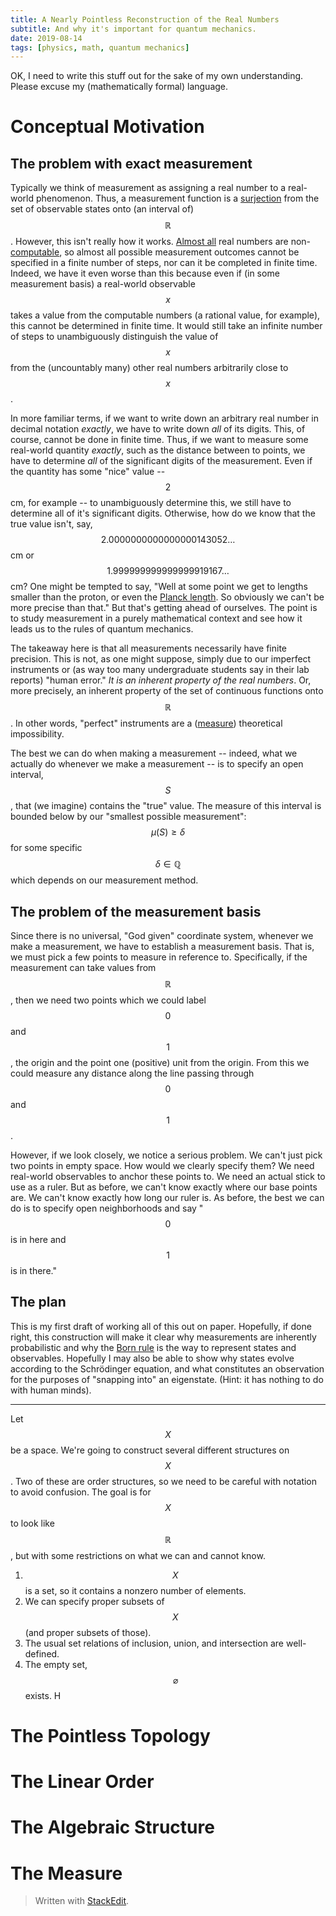 ```yaml
---
title: A Nearly Pointless Reconstruction of the Real Numbers
subtitle: And why it's important for quantum mechanics.
date: 2019-08-14
tags: [physics, math, quantum mechanics]
---
```


OK, I need to write this stuff out for the sake of my own understanding. Please excuse my (mathematically formal) language. 

# Conceptual Motivation

## The problem with exact measurement
Typically we think of measurement as assigning a real number to a real-world phenomenon. Thus, a measurement function is a [surjection](https://en.wikipedia.org/wiki/Surjective_function) from the set of observable states onto (an interval of) $$\mathbb{R}$$. However, this isn't really how it works. [Almost all](https://en.wikipedia.org/wiki/Almost_all) real numbers are non-[computable](https://en.wikipedia.org/wiki/Computable_number), so almost all possible measurement outcomes cannot be specified in a finite number of steps, nor can it be completed in finite time. Indeed, we have it even worse than this because even if (in some measurement basis) a real-world observable $$x$$ takes a value from the computable numbers (a rational value, for example), this cannot be determined in finite time. It would still take an infinite number of steps to unambiguously distinguish the value of $$x$$ from the (uncountably many) other real numbers arbitrarily close to $$x$$.

In more familiar terms, if we want to write down an arbitrary real number in decimal notation *exactly*, we have to write down *all* of its digits. This, of course, cannot be done in finite time. Thus, if we want to measure some real-world quantity *exactly*, such as the distance between to points, we have to determine *all* of the significant digits of the measurement. Even if the quantity has some "nice" value -- $$2$$ cm, for example -- to unambiguously determine this, we still have to determine all of it's significant digits. Otherwise, how do we know that the true value isn't, say, $$2.0000000000000000143052\dots$$ cm or $$1.999999999999999919167\dots$$ cm? One might be tempted to say, "Well at some point we get to lengths smaller than the proton, or even the [Planck length](https://en.wikipedia.org/wiki/Planck_length). So obviously we can't be more precise than that." But that's getting ahead of ourselves. The point is to study measurement in a purely mathematical context and see how it leads us to the rules of quantum mechanics.

The takeaway here is that all measurements necessarily have finite precision. This is not, as one might suppose, simply due to our imperfect instruments or (as way too many undergraduate students say in their lab reports) "human error." *It is an inherent property of the real numbers*. Or, more precisely, an inherent property of the set of continuous functions onto $$\mathbb{R}$$. In other words, "perfect" instruments are a ([measure](http://mathworld.wolfram.com/MeasureTheory.html)) theoretical impossibility.

The best we can do when making a measurement -- indeed, what we actually do whenever we make a measurement -- is to specify an open interval, $$S$$, that (we imagine) contains the "true" value. The measure of this interval is bounded below by our "smallest possible measurement": $$\mu(S) \ge \delta$$ for some specific $$\delta \in \mathbb{Q}$$ which depends on our measurement method. 

## The problem of the measurement basis
Since there is no universal, "God given" coordinate system, whenever we make a measurement, we have to establish a measurement basis. That is, we must pick a few points to measure in reference to. Specifically, if the measurement can take values from $$\mathbb{R}$$, then we need two points which we could label $$0$$ and $$1$$, the origin and the point one (positive) unit from the origin. From this we could measure any distance along the line passing through $$0$$ and $$1$$.

However, if we look closely, we notice a serious problem. We can't just pick two points in empty space. How would we clearly specify them? We need real-world observables to anchor these points to. We need an actual stick to use as a ruler. But as before, we can't know exactly where our base points are. We can't know exactly how long our ruler is. As before, the best we can do is to specify open neighborhoods and say "$$0$$ is in here and $$1$$ is in there."

## The plan
This is my first draft of working all of this out on paper. Hopefully, if done right, this construction will make it clear why measurements are inherently probabilistic and why the [Born rule](https://en.wikipedia.org/wiki/Born_rule) is the way to represent states and observables. Hopefully I may also be able to show why states evolve according to the Schrödinger equation, and what constitutes an observation for the purposes of "snapping into" an eigenstate. (Hint: it has nothing to do with human minds).

---
Let $$X$$ be a space. We're going to construct several different structures on $$X$$. Two of these are order structures, so we need to be careful with notation to avoid confusion. The goal is for $$X$$ to look like $$\mathbb{R}$$, but with some restrictions on what we can and cannot know.
1. $$X$$ is a set, so it contains a nonzero number of elements.
2. We can specify proper subsets of $$X$$ (and proper subsets of those).
3. The usual set relations of inclusion, union, and intersection are well-defined.
4. The empty set, $$\varnothing$$ exists.
H

# The Pointless Topology


# The Linear Order

# The Algebraic Structure

# The Measure


> Written with [StackEdit](https://stackedit.io/).
<!--stackedit_data:
eyJoaXN0b3J5IjpbLTE2MTU1MTA1NiwtMTg0NzE5MzAzOSw4Mz
k2MzEzNiwtMTgzNzc5NzExNiwxMjc1NTIwNjg4XX0=
-->